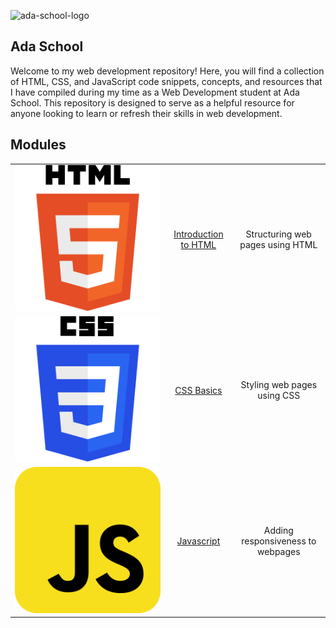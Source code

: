 ![ada-school-logo](https://media.ada-school.org/5fcd3ac12b22eab4d301d819/5fcd49a07ffe7b324996b784/ada-logo-cfdb7c7b-1791-408f-b5b4-240b22bd1653.png?version=2)

## Ada School
Welcome to my web development repository! Here, you will find a collection of HTML, CSS, and JavaScript code snippets, concepts, and resources that I have compiled during my time as a Web Development student at Ada School. This repository is designed to serve as a helpful resource for anyone looking to learn or refresh their skills in web development. 

## Modules
|              |        |               |
| :---        |    :----:   |          :---: |
|[![html](assets/html-5.svg)](./web-dev-basics)             | [Introduction to HTML](./web-dev-basics)       | Structuring web pages using  HTML   |
| [![css](assets/css-3.svg)](./css-basics)   | [CSS Basics](./css-basics)        | Styling web pages using CSS      |
| [![js](assets/javascript.svg)](./lab/) | [Javascript](./lab) | Adding responsiveness to webpages